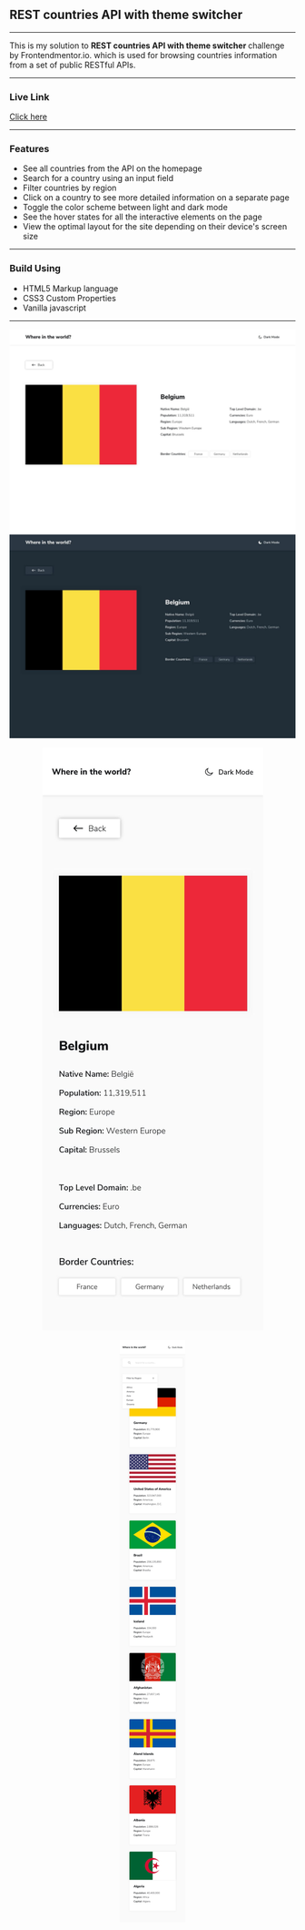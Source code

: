 <h2>REST countries API with theme switcher</h2>
<hr>
This is my solution to <strong>REST countries API with theme switcher </strong> challenge by Frontendmentor.io. which is used  for browsing countries information from a set of public RESTful APIs.
<hr>

<h3>Live Link</h3>
<a href="">Click here</a>
<hr>
<h3>Features</h3>
<ul>
<li>See all countries from the API on the homepage</li>
<li>Search for a country using an input field</li>
<li>Filter countries by region</li>
<li>Click on a country to see more detailed information on a separate page
</li>
<li>Toggle the color scheme between light and dark mode</li>
<li>See the hover states for all the interactive elements on the page</li>
<li>View the optimal layout for the site depending on their device's screen size</li>
</ul>
<hr> 
<h3>Build Using</h3>
<ul>
  <li>HTML5 Markup language</li>
  <li>CSS3 Custom Properties</li>
     <li>Vanilla javascript</li>
</ul>


<hr>
<img src="design/desktop-design-detail-light.jpg">
<img src="design/desktop-design-detail-dark.jpg">
<p align="center">
<img src="design/mobile-design-detail-light.jpg">
</p>
<p align="center">
<img src="design/mobile-design-home-light.jpg">
</p>

<!-- <h3>Demo video</h3> -->
